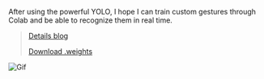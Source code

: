 After using the powerful YOLO, I hope I can train custom gestures through Colab and be able to recognize them in real time. 

> [Details blog](https://www.notion.so/Object-Detection-d438dcbcb0ef46fa87cd5dc365c19102)
>
> [Download .weights](https://drive.google.com/drive/folders/1mJnsmFTIXItkqvtA9Xu9NjRT9Cyjl40V?usp=sharing)

![Gif](https://github.com/KhalilHsu/CCI_Custom_Object_Detection/blob/main/train_yolo/cfg/ezgif-2-2238139f506a.gif)

